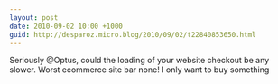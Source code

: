```yaml
---
layout: post
date: 2010-09-02 10:00 +1000
guid: http://desparoz.micro.blog/2010/09/02/t22840853650.html
---
```

Seriously @Optus, could the loading of your website checkout be any slower. Worst ecommerce site bar none! I only want to buy something
